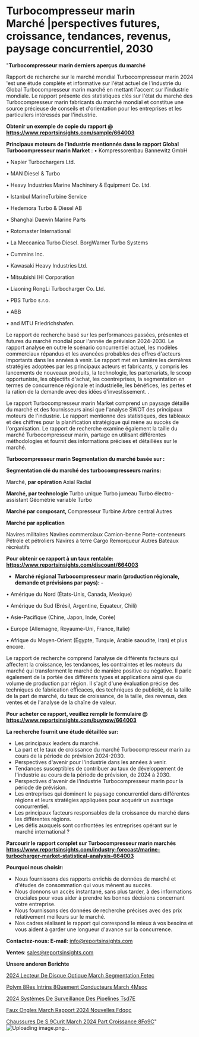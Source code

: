 # Turbocompresseur marin Marché |perspectives futures, croissance, tendances, revenus, paysage concurrentiel, 2030

"<strong>Turbocompresseur marin derniers aperçus du marché</strong>

Rapport de recherche sur le marché mondial Turbocompresseur marin 2024 'est une étude complète et informative sur l'état actuel de l'industrie du Global Turbocompresseur marin marché en mettant l'accent sur l'industrie mondiale. Le rapport présente des statistiques clés sur l'état du marché des Turbocompresseur marin fabricants du marché mondial et constitue une source précieuse de conseils et d'orientation pour les entreprises et les particuliers intéressés par l'industrie.

<strong>Obtenir un exemple de copie du rapport @ <a href=https://www.reportsinsights.com/sample/664003>https://www.reportsinsights.com/sample/664003</a></strong>

<strong>Principaux moteurs de l'industrie mentionnés dans le rapport Global Turbocompresseur marin Market</strong> :
• Kompressorenbau Bannewitz GmbH

• Napier Turbochargers Ltd.

• MAN Diesel & Turbo

• Heavy Industries Marine Machinery & Equipment Co. Ltd.

• Istanbul MarineTurbine Service

• Hedemora Turbo & Diesel AB

• Shanghai Daewin Marine Parts

• Rotomaster International

• La Meccanica Turbo Diesel. BorgWarner Turbo Systems

• Cummins Inc.

• Kawasaki Heavy Industries Ltd.

• Mitsubishi IHI Corporation

• Liaoning RongLi Turbocharger Co. Ltd.

• PBS Turbo s.r.o.

• ABB

• and MTU Friedrichshafen.

Le rapport de recherche basé sur les performances passées, présentes et futures du marché mondial pour l'année de prévision 2024-2030. Le rapport analyse en outre le scénario concurrentiel actuel, les modèles commerciaux répandus et les avancées probables des offres d'acteurs importants dans les années à venir. Le rapport met en lumière les dernières stratégies adoptées par les principaux acteurs et fabricants, y compris les lancements de nouveaux produits, la technologie, les partenariats, le scoop opportuniste, les objectifs d'achat, les coentreprises, la segmentation en termes de concurrence régionale et industrielle, les bénéfices, les pertes et la ration de la demande avec des idées d'investissement. .

Le rapport Turbocompresseur marin Market comprend un paysage détaillé du marché et des fournisseurs ainsi que l'analyse SWOT des principaux moteurs de l'industrie. Le rapport mentionne des statistiques, des tableaux et des chiffres pour la planification stratégique qui mène au succès de l'organisation. Le rapport de recherche examine également la taille du marché Turbocompresseur marin, partage en utilisant différentes méthodologies et fournit des informations précises et détaillées sur le marché.

<strong>Turbocompresseur marin Segmentation du marché basée sur :</strong>

<strong> Segmentation clé du marché des turbocompresseurs marins: </strong>

Marché, <strong> par opération </strong>
Axial
Radial

<strong> Marché, par technologie </strong>
Turbo unique
Turbo jumeau
Turbo électro-assistant
Géométrie variable Turbo

<strong> Marché par composant, </strong>
Compresseur
Turbine
Arbre central
Autres

<strong> Marché par application </strong>

Navires militaires
Navires commerciaux
Camion-benne
Porte-conteneurs
Pétrole et pétroliers
Navires à terre
Cargo
Remorqueur
Autres
Bateaux récréatifs

<strong>Pour obtenir ce rapport à un taux rentable: <a href=https://www.reportsinsights.com/discount/664003>https://www.reportsinsights.com/discount/664003</a></strong>
<ul>
  <li><strong>Marché régional Turbocompresseur marin (production régionale, demande et prévisions par pays): -</strong></li>
</ul>
• Amérique du Nord (États-Unis, Canada, Mexique)

• Amérique du Sud (Brésil, Argentine, Equateur, Chili)

• Asie-Pacifique (Chine, Japon, Inde, Corée)

• Europe (Allemagne, Royaume-Uni, France, Italie)

• Afrique du Moyen-Orient (Égypte, Turquie, Arabie saoudite, Iran) et plus encore.

Le rapport de recherche comprend l’analyse de différents facteurs qui affectent la croissance, les tendances, les contraintes et les moteurs du marché qui transforment le marché de manière positive ou négative. Il parle également de la portée des différents types et applications ainsi que du volume de production par région. Il s'agit d'une évaluation précise des techniques de fabrication efficaces, des techniques de publicité, de la taille de la part de marché, du taux de croissance, de la taille, des revenus, des ventes et de l'analyse de la chaîne de valeur.

<strong>Pour acheter ce rapport, veuillez remplir le formulaire @   <a href=https://www.reportsinsights.com/buynow/664003>https://www.reportsinsights.com/buynow/664003</a></strong>

<strong>La recherche fournit une étude détaillée sur:</strong>
<ul>
  <li>Les principaux leaders du marché.</li>
  <li>La part et le taux de croissance du marché Turbocompresseur marin au cours de la période de prévision 2024-2030.</li>
  <li>Perspectives d'avenir pour l'industrie dans les années à venir.</li>
  <li>Tendances susceptibles de contribuer au taux de développement de l'industrie au cours de la période de prévision, de 2024 à 2030.</li>
  <li>Perspectives d'avenir de l'industrie Turbocompresseur marin pour la période de prévision.</li>
  <li>Les entreprises qui dominent le paysage concurrentiel dans différentes régions et leurs stratégies appliquées pour acquérir un avantage concurrentiel.</li>
  <li>Les principaux facteurs responsables de la croissance du marché dans les différentes régions.</li>
  <li>Les défis auxquels sont confrontées les entreprises opérant sur le marché international ?</li>
</ul>

<strong>Parcourir le rapport complet sur Turbocompresseur marin marchés <a href=https://www.reportsinsights.com/industry-forecast/marine-turbocharger-market-statistical-analysis-664003>https://www.reportsinsights.com/industry-forecast/marine-turbocharger-market-statistical-analysis-664003</a></strong>

<strong>Pourquoi nous choisir:</strong>
<ul>
  <li>Nous fournissons des rapports enrichis de données de marché et d'études de consommation qui vous mènent au succès.</li>
  <li>Nous donnons un accès instantané, sans plus tarder, à des informations cruciales pour vous aider à prendre les bonnes décisions concernant votre entreprise.</li>
  <li>Nous fournissons des données de recherche précises avec des prix relativement meilleurs sur le marché.</li>
  <li>Nos cadres réalisent le rapport qui correspond le mieux à vos besoins et vous aident à garder une longueur d'avance sur la concurrence.</li>
</ul>
<strong>Contactez-nous:
</strong><strong>E-mail:</strong> <a href=mailto:info@reportsinsights.com>info@reportsinsights.com</a>

<strong>Ventes</strong>: <a href=mailto:sales@reportsinsights.com>sales@reportsinsights.com</a>

<strong>Unsere anderen Berichte</strong>

<a href=https://www.linkedin.com/pulse/2024-lecteur-de-disque-optique-march%C3%A9-segmentation-fetec/>2024 Lecteur De Disque Optique March Segmentation Fetec</a>

<a href=https://www.linkedin.com/pulse/polym%C3%A8res-intrins%C3%A8quement-conducteurs-march%C3%A9-4msoc/>Polym 8Res Intrins 8Quement Conducteurs March 4Msoc</a>

<a href=https://www.linkedin.com/pulse/2024-systèmes-de-surveillance-des-pipelines-tsd7e/>2024 Systèmes De Surveillance Des Pipelines Tsd7E</a>

<a href=https://www.linkedin.com/pulse/faux-ongles-march%C3%A9-rapport-2024-nouvelles-fdqqc/>Faux Ongles March Rapport 2024 Nouvelles Fdqqc</a>

<a href=https://www.linkedin.com/pulse/chaussures-de-s%C3%A9curit%C3%A9-march%C3%A9-2024-part-croissance-8fo9c/>Chaussures De S 9Curit March 2024 Part Croissance 8Fo9C</a>"
![Uploading image.png…]()
